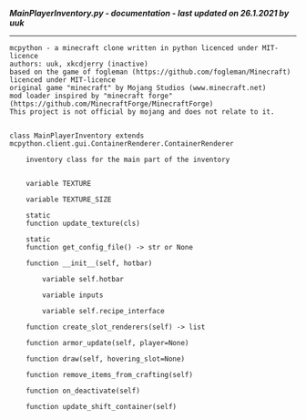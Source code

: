 ***MainPlayerInventory.py - documentation - last updated on 26.1.2021 by uuk***
___

    mcpython - a minecraft clone written in python licenced under MIT-licence
    authors: uuk, xkcdjerry (inactive)
    based on the game of fogleman (https://github.com/fogleman/Minecraft) licenced under MIT-licence
    original game "minecraft" by Mojang Studios (www.minecraft.net)
    mod loader inspired by "minecraft forge" (https://github.com/MinecraftForge/MinecraftForge)
    This project is not official by mojang and does not relate to it.


    class MainPlayerInventory extends mcpython.client.gui.ContainerRenderer.ContainerRenderer
        
        inventory class for the main part of the inventory


        variable TEXTURE

        variable TEXTURE_SIZE

        static
        function update_texture(cls)

        static
        function get_config_file() -> str or None

        function __init__(self, hotbar)

            variable self.hotbar

            variable inputs

            variable self.recipe_interface

        function create_slot_renderers(self) -> list

        function armor_update(self, player=None)

        function draw(self, hovering_slot=None)

        function remove_items_from_crafting(self)

        function on_deactivate(self)

        function update_shift_container(self)